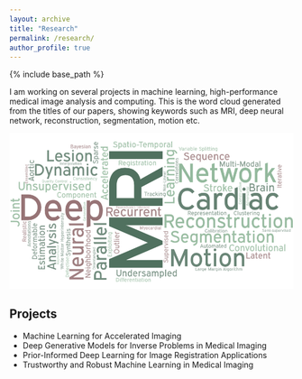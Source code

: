 ```yaml
---
layout: archive
title: "Research"
permalink: /research/
author_profile: true
---
```


{% include base_path %}

I am working on several projects in machine learning, high-performance medical image analysis and computing. This is the word cloud generated from the titles of our papers, showing keywords such as MRI, deep neural network, reconstruction, segmentation, motion etc.

<!-- <img align="center" width="600" src="/images/word cloud.png" />  -->

<p align="center"> 
  <img width="600" src="/images/word cloud.png" />
</p>

Projects
------
- Machine Learning for Accelerated Imaging
- Deep Generative Models for Inverse Problems in Medical Imaging
- Prior-Informed Deep Learning for Image Registration Applications
- Trustworthy and Robust Machine Learning in Medical Imaging
